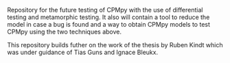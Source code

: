 Repository for the future testing of CPMpy with the use of differential testing and metamorphic testing.
It also will contain a tool to reduce the model in case a bug is found and a way to obtain CPMpy models to test CPMpy using the two techniques above.



This repository builds futher on the work of the thesis by Ruben Kindt which was under guidance of Tias Guns and Ignace Bleukx.